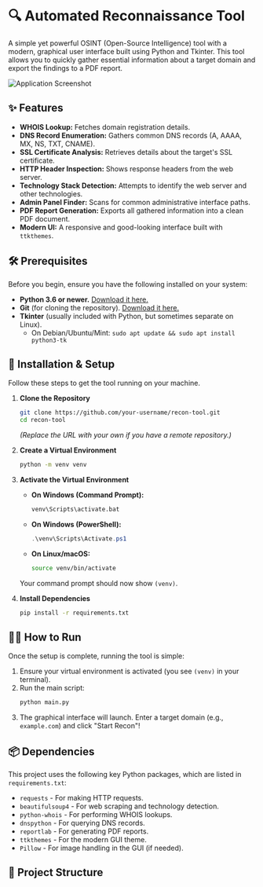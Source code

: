 # 🔍 Automated Reconnaissance Tool

A simple yet powerful OSINT (Open-Source Intelligence) tool with a modern, graphical user interface built using Python and Tkinter. This tool allows you to quickly gather essential information about a target domain and export the findings to a PDF report.

![Application Screenshot](screenshot.png)

## ✨ Features

*   **WHOIS Lookup:** Fetches domain registration details.
*   **DNS Record Enumeration:** Gathers common DNS records (A, AAAA, MX, NS, TXT, CNAME).
*   **SSL Certificate Analysis:** Retrieves details about the target's SSL certificate.
*   **HTTP Header Inspection:** Shows response headers from the web server.
*   **Technology Stack Detection:** Attempts to identify the web server and other technologies.
*   **Admin Panel Finder:** Scans for common administrative interface paths.
*   **PDF Report Generation:** Exports all gathered information into a clean PDF document.
*   **Modern UI:** A responsive and good-looking interface built with `ttkthemes`.

## 🛠️ Prerequisites

Before you begin, ensure you have the following installed on your system:

*   **Python 3.6 or newer.** [Download it here.](https://www.python.org/downloads/)
*   **Git** (for cloning the repository). [Download it here.](https://git-scm.com/)
*   **Tkinter** (usually included with Python, but sometimes separate on Linux).
    *   On Debian/Ubuntu/Mint: `sudo apt update && sudo apt install python3-tk`

## 🚀 Installation & Setup

Follow these steps to get the tool running on your machine.

1.  **Clone the Repository**
    ```bash
    git clone https://github.com/your-username/recon-tool.git
    cd recon-tool
    ```
    *(Replace the URL with your own if you have a remote repository.)*

2.  **Create a Virtual Environment**
    ```bash
    python -m venv venv
    ```

3.  **Activate the Virtual Environment**
    *   **On Windows (Command Prompt):**
        ```cmd
        venv\Scripts\activate.bat
        ```
    *   **On Windows (PowerShell):**
        ```ps1
        .\venv\Scripts\Activate.ps1
        ```
    *   **On Linux/macOS:**
        ```bash
        source venv/bin/activate
        ```
    Your command prompt should now show `(venv)`.

4.  **Install Dependencies**
    ```bash
    pip install -r requirements.txt
    ```

## 🏃‍♀️ How to Run

Once the setup is complete, running the tool is simple:

1.  Ensure your virtual environment is activated (you see `(venv)` in your terminal).
2.  Run the main script:
    ```bash
    python main.py
    ```
3.  The graphical interface will launch. Enter a target domain (e.g., `example.com`) and click "Start Recon"!

## 📦 Dependencies

This project uses the following key Python packages, which are listed in `requirements.txt`:

*   `requests` - For making HTTP requests.
*   `beautifulsoup4` - For web scraping and technology detection.
*   `python-whois` - For performing WHOIS lookups.
*   `dnspython` - For querying DNS records.
*   `reportlab` - For generating PDF reports.
*   `ttkthemes` - For the modern GUI theme.
*   `Pillow` - For image handling in the GUI (if needed).

## 📁 Project Structure
